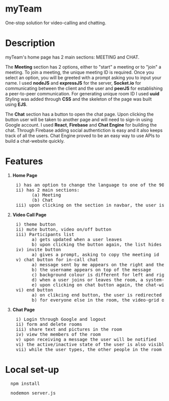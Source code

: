# myTeam
One-stop solution for video-calling and chatting.

# Description
myTeam's home page has 2 main sections: MEETING and CHAT. 

The **Meeting** section has 2 options, either to "start" a meeting or to "join" a meeting. To join a meeting, the unique meeting ID is required. Once you select an option, you will be greeted with a prompt asking you to input your name. I used **nodeJS** and **expressJS** for the server, **Socket.io** for communicating between the client and the user and **peerJS** for establishing a peer-to-peer communication. For generating unique room ID I used **uuid** Styling was added through **CSS** and the skeleton of the page was built using **EJS**.

The **Chat** section has a button to open the chat page. Upon clicking the button user will be taken to another page and will need to sign-in using Google account. 
I used **React**, **Firebase** and **Chat Engine** for building the chat. Through Firebase adding social authentiction is easy and it also keeps track of all the users. Chat Engine proved to be an easy way to use APIs to build a chat-website quickly.

# Features
1) **Home Page**
<pre>
    i) has an option to change the language to one of the 90 options available
    ii) has 2 main sections:
          (a) Meeting
          (b) Chat
    iii) upon clicking on the section in navbar, the user is taken to that section
</pre>
2) **Video Call Page**
<pre>
    i) theme button
    ii) mute button, video on/off button
    iii) Participants list
          a) gets updated when a user leaves
          b) upon clicking the button again, the list hides
    iv) invite button
          a) gives a prompt, asking to copy the meeting id
    v) chat button for in-call chat
          a) message sent by me appears on the right and the rest on left
          b) the username appears on top of the message
          c) background colour is different for left and right messages
          d) when a user joins or leaves the room, a system-message is sent in the chat-box stating the username and time and activity.
          e) upon clicking on chat button again, the chat-window hides
    vi) end button
          a) on clikcing end button, the user is redirected to the home page
          b) for everyone else in the room, the video-grid of the user disappears and the participant list is updated and a system message is sent in chat.
</pre>
3) **Chat Page**
<pre>
    i) Login through Google and logout
    ii) form and delete rooms
    iii) share text and pictures in the room
    iv) view the members of the room
    v) upon receiving a message the user will be notified
    vi) the active/inactive state of the user is also visible
    vii) while the user types, the other people in the room can see that the user is typing
</pre>

# Local set-up
<pre>
  npm install
</pre>
<pre>
  nodemon server.js
</pre>


